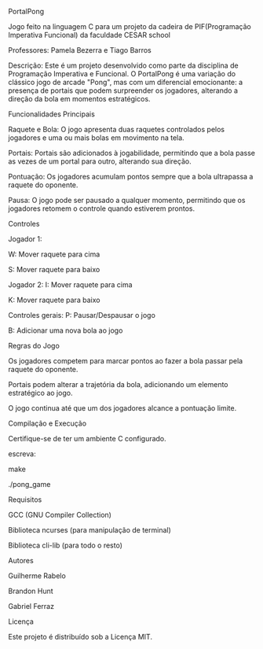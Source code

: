 PortalPong

Jogo feito na linguagem C para um projeto da cadeira de PIF(Programação Imperativa Funcional) da faculdade CESAR school

Professores: Pamela Bezerra e Tiago Barros

Descrição:
Este é um projeto desenvolvido como parte da disciplina de Programação Imperativa e Funcional. O PortalPong é uma variação do clássico jogo de arcade "Pong", mas com um diferencial emocionante: a presença de portais que podem surpreender os jogadores, alterando a direção da bola em momentos estratégicos.

Funcionalidades Principais

Raquete e Bola: O jogo apresenta duas raquetes controlados pelos jogadores e uma ou mais bolas em movimento na tela.

Portais: Portais são adicionados à jogabilidade, permitindo que a bola passe as vezes de um portal para outro, alterando sua direção.

Pontuação: Os jogadores acumulam pontos sempre que a bola ultrapassa a raquete do oponente.

Pausa: O jogo pode ser pausado a qualquer momento, permitindo que os jogadores retomem o controle quando estiverem prontos.

Controles

Jogador 1:

W: Mover raquete para cima

S: Mover raquete para baixo

Jogador 2:
I: Mover raquete para cima

K: Mover raquete para baixo

Controles gerais:
P: Pausar/Despausar o jogo

B: Adicionar uma nova bola ao jogo

Regras do Jogo

Os jogadores competem para marcar pontos ao fazer a bola passar pela raquete do oponente.

Portais podem alterar a trajetória da bola, adicionando um elemento estratégico ao jogo.

O jogo continua até que um dos jogadores alcance a pontuação limite.

Compilação e Execução

Certifique-se de ter um ambiente C configurado.

escreva:

make

./pong_game

Requisitos

GCC (GNU Compiler Collection)

Biblioteca ncurses (para manipulação de terminal)

Biblioteca cli-lib (para todo o resto)

Autores

Guilherme Rabelo

Brandon Hunt

Gabriel Ferraz

Licença

Este projeto é distribuído sob a Licença MIT.
